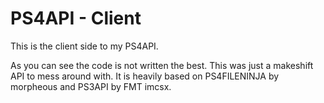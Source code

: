 # PS4API - Client

This is the client side to my PS4API. 

As you can see the code is not written the best. This was just a makeshift API to mess around with. It is heavily based on PS4FILENINJA by morpheous and PS3API by FMT imcsx. 

